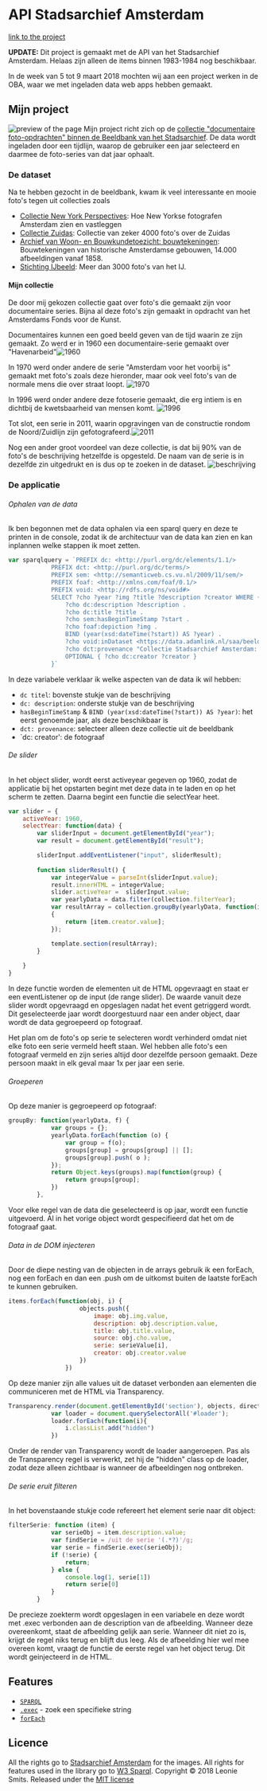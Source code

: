 # API Stadsarchief Amsterdam

[link to the project](https://leoniesmits.github.io/project1-Quick-Hack-Prototype/)

__UPDATE:__ Dit project is gemaakt met de API van het Stadsarchief Amsterdam. Helaas zijn alleen de items binnen 1983-1984 nog beschikbaar.

In de week van 5 tot 9 maart 2018 mochten wij aan een project werken in de OBA, waar we met ingeladen data web apps hebben gemaakt.

## Mijn project

![preview of the page](images/preview.png)
Mijn project richt zich op de [collectie "documentaire foto-opdrachten" binnen de Beeldbank van het Stadsarchief](http://beeldbank.amsterdam.nl/beeldbank?f_sk_collectie=Collectie+Stadsarchief+Amsterdam%3A+documentaire+foto-opdrachten). De data wordt ingeladen door een tijdlijn, waarop de gebruiker een jaar selecteerd en daarmee de foto-series van dat jaar ophaalt. 

### De dataset

Na te hebben gezocht in de beeldbank, kwam ik veel interessante en mooie foto's tegen uit collecties zoals 
- [Collectie New York Perspectives](http://beeldbank.amsterdam.nl/beeldbank?f_sk_collectie=Collectie+New+York+Perspectives): Hoe New Yorkse fotografen Amsterdam zien en vastleggen
- [Collectie Zuidas](http://beeldbank.amsterdam.nl/beeldbank/sortering/sk_datering_ASC/start/320?f_sk_collectie=Collectie+Zuidas%3A+foto%27s): Collectie van zeker 4000 foto's over de Zuidas
- [Archief van Woon- en Bouwkundetoezicht: bouwtekeningen](http://beeldbank.amsterdam.nl/beeldbank/sortering/sk_datering_DESC?f_sk_collectie=Archief+van+de+Dienst+Bouw-+en+Woningtoezicht%3A+bouwtekeningen): Bouwtekeningen van historische Amsterdamse gebouwen, 14.000 afbeeldingen vanaf 1858.
-  [Stichting IJbeeld](http://beeldbank.amsterdam.nl/beeldbank/sortering/sk_datering_DESC?f_sk_collectie=Collectie+Stichting+IJbeeld%3A+foto%27s): Meer dan 3000 foto's van het IJ.

#### Mijn collectie
De door mij gekozen collectie gaat over foto's die gemaakt zijn voor documentaire series. Bijna al deze foto's zijn gemaakt in opdracht van het Amsterdams Fonds voor de Kunst. 

Documentaires kunnen een goed beeld geven van de tijd waarin ze zijn gemaakt. Zo werd er in 1960 een documentaire-serie gemaakt over "Havenarbeid"![1960](images/foto1960.png)

In 1970 werd onder andere de serie "Amsterdam voor het voorbij is" gemaakt met foto's zoals deze hieronder, maar ook veel foto's van de normale mens die over straat loopt. ![1970](images/foto1970.png)

In 1996 werd onder andere deze fotoserie gemaakt, die erg intiem is en dichtbij de kwetsbaarheid van mensen komt. ![1996](images/foto1996.png)

Tot slot, een serie in 2011, waarin opgravingen van de constructie rondom de Noord/Zuidlijn zijn gefotografeerd.![2011](images/foto2011.png)

Nog een ander groot voordeel van deze collectie, is dat bij 90% van de foto's de beschrijving hetzelfde is opgesteld. De naam van de serie is in dezelfde zin uitgedrukt en is dus op te zoeken in de dataset. ![beschrijving](images/beschrijving.png)


### De applicatie

###### Ophalen van de data
Ik ben begonnen met de data ophalen via een sparql query en deze te printen in de console, zodat ik de architectuur van de data kan zien en kan inplannen welke stappen ik moet zetten. 

```javascript
var sparqlquery = `PREFIX dc: <http://purl.org/dc/elements/1.1/>
            PREFIX dct: <http://purl.org/dc/terms/>
            PREFIX sem: <http://semanticweb.cs.vu.nl/2009/11/sem/>
            PREFIX foaf: <http://xmlns.com/foaf/0.1/>
            PREFIX void: <http://rdfs.org/ns/void#>
            SELECT ?cho ?year ?img ?title ?description ?creator WHERE {
                ?cho dc:description ?description .
                ?cho dc:title ?title .
                ?cho sem:hasBeginTimeStamp ?start .
                ?cho foaf:depiction ?img .
                BIND (year(xsd:dateTime(?start)) AS ?year) .
                ?cho void:inDataset <https://data.adamlink.nl/saa/beeldbank/> .
                ?cho dct:provenance "Collectie Stadsarchief Amsterdam: documentaire foto-opdrachten"^^xsd:string .
                OPTIONAL { ?cho dc:creator ?creator }
            }`
```

In deze variabele verklaar ik welke aspecten van de data ik wil hebben: 
- `dc titel`: bovenste stukje van de beschrijving
- `dc: description`: onderste stukje van de beschrijving
- `hasBeginTimeStamp` & `BIND (year(xsd:dateTime(?start)) AS ?year)`: het eerst genoemde jaar, als deze beschikbaar is
- `dct: provenance`: selecteer alleen deze collectie uit de beeldbank
- `dc: creator': de fotograaf

###### De slider

In het object slider, wordt eerst activeyear gegeven op 1960, zodat de applicatie bij het opstarten begint met deze data in te laden en op het scherm te zetten. Daarna begint een functie die selectYear heet.
```javascript
var slider = {
    activeYear: 1960,
    selectYear: function(data) {
        var sliderInput = document.getElementById("year");
        var result = document.getElementById("result");

        sliderInput.addEventListener("input", sliderResult);
        
        function sliderResult() {
            var integerValue = parseInt(sliderInput.value);
            result.innerHTML = integerValue;
            slider.activeYear =  sliderInput.value;
            var yearlyData = data.filter(collection.filterYear);
            var resultArray = collection.groupBy(yearlyData, function(item)
            {
                return [item.creator.value];
            });

            template.section(resultArray);
        }
        
    }
}
```
In deze functie worden de elementen uit de HTML opgevraagt en staat er een eventListener op de input (de range slider). De waarde vanuit deze slider wordt opgevraagd en opgeslagen nadat het event getriggerd wordt. Dit geselecteerde jaar wordt doorgestuurd naar een ander object, daar wordt de data gegroepeerd op fotograaf.

Het plan om de foto's op serie te selecteren wordt verhinderd omdat niet elke foto een serie vermeld heeft staan. Wel hebben alle foto's een fotograaf vermeld en zijn series altijd door dezelfde persoon gemaakt. Deze persoon maakt in elk geval maar 1x per jaar een serie.

###### Groeperen
Op deze manier is gegroepeerd op fotograaf:
```javascript
groupBy: function(yearlyData, f) {
            var groups = {};
            yearlyData.forEach(function (o) {
                var group = f(o);
                groups[group] = groups[group] || [];
                groups[group].push( o ); 
            });
            return Object.keys(groups).map(function(group) {
                return groups[group]; 
            })
        },
```
Voor elke regel van de data die geselecteerd is op jaar, wordt een functie uitgevoerd. Al in het vorige object wordt gespecifieerd dat het om de fotograaf gaat. 

###### Data in de DOM injecteren
Door de diepe nesting van de objecten in de arrays gebruik ik een forEach, nog een forEach en dan een .push om de uitkomst buiten de laatste forEach te kunnen gebruiken. 

```javascript
items.forEach(function(obj, i) {
                    objects.push({
                        image: obj.img.value,
                        description: obj.description.value,
                        title: obj.title.value,
                        source: obj.cho.value,
                        serie: serieValue[i],
                        creator: obj.creator.value
                    })
                })
```
Op deze manier zijn alle values uit de dataset verbonden aan elementen die communiceren met de HTML via Transparency. 

```javascript
Transparency.render(document.getElementById('section'), objects, directive)
            var loader = document.querySelectorAll('#loader');
            loader.forEach(function(i){
                i.classList.add("hidden")
            })
```
Onder de render van Transparency wordt de loader aangeroepen. Pas als de Transparency regel is verwerkt, zet hij de "hidden" class op de loader, zodat deze alleen zichtbaar is wanneer de afbeeldingen nog ontbreken.


###### De serie eruit filteren
In het bovenstaande stukje code refereert het element serie naar dit object:

```javascript
filterSerie: function (item) {
            var serieObj = item.description.value;
            var findSerie = /uit de serie '(.*?)'/g;
            var serie = findSerie.exec(serieObj);
            if (!serie) {
                return;
            } else {
                console.log(1, serie[1])
                return serie[0]
            }
        }
```
De precieze zoekterm wordt opgeslagen in een variabele en deze wordt met .exec verbonden aan de description van de afbeelding. Wanneer deze overeenkomt, staat de afbeelding gelijk aan serie. Wanneer dit niet zo is, krijgt de regel niks terug en blijft dus leeg. Als de afbeelding hier wel mee overeen komt, vraagt de functie de eerste regel van het object terug. Dit wordt geinjecteerd in de HTML.

 ## Features

* [`SPARQL`](https://www.w3.org/TR/sparql11-query/)
* [`.exec`](https://developer.mozilla.org/en-US/docs/Web/JavaScript/Reference/Global_Objects/RegExp/exec) - zoek een specifieke string
* [`forEach`](https://developer.mozilla.org/en-US/docs/Web/JavaScript/Reference/Global_Objects/Array/forEach) 


## Licence 

All the rights go to [Stadsarchief Amsterdam](https://www.amsterdam.nl/stadsarchief/) for the images. 
All rights for features used in the library go to [W3 Sparql](https://www.w3.org/TR/sparql11-query/). 
Copyright © 2018 Leonie Smits. Released under the [MIT license](https://opensource.org/licenses/MIT)
